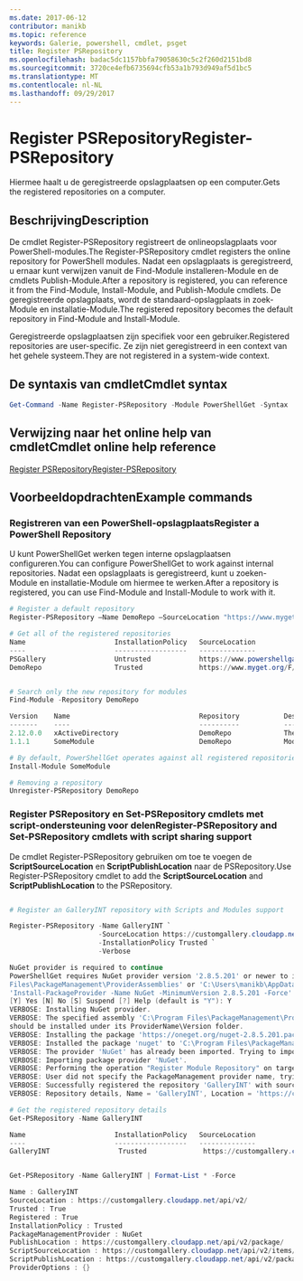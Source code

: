 ```yaml
---
ms.date: 2017-06-12
contributor: manikb
ms.topic: reference
keywords: Galerie, powershell, cmdlet, psget
title: Register PSRepository
ms.openlocfilehash: badac5dc1157bbfa79058630c5c2f260d2151bd8
ms.sourcegitcommit: 3720ce4efb6735694cfb53a1b793d949af5d1bc5
ms.translationtype: MT
ms.contentlocale: nl-NL
ms.lasthandoff: 09/29/2017
---
```

# <a name="register-psrepository"></a><span data-ttu-id="35fb1-103">Register PSRepository</span><span class="sxs-lookup"><span data-stu-id="35fb1-103">Register-PSRepository</span></span>

<span data-ttu-id="35fb1-104">Hiermee haalt u de geregistreerde opslagplaatsen op een computer.</span><span class="sxs-lookup"><span data-stu-id="35fb1-104">Gets the registered repositories on a computer.</span></span>

## <a name="description"></a><span data-ttu-id="35fb1-105">Beschrijving</span><span class="sxs-lookup"><span data-stu-id="35fb1-105">Description</span></span>

<span data-ttu-id="35fb1-106">De cmdlet Register-PSRepository registreert de onlineopslagplaats voor PowerShell-modules.</span><span class="sxs-lookup"><span data-stu-id="35fb1-106">The Register-PSRepository cmdlet registers the online repository for PowerShell modules.</span></span> <span data-ttu-id="35fb1-107">Nadat een opslagplaats is geregistreerd, u ernaar kunt verwijzen vanuit de Find-Module installeren-Module en de cmdlets Publish-Module.</span><span class="sxs-lookup"><span data-stu-id="35fb1-107">After a repository is registered, you can reference it from the Find-Module, Install-Module, and Publish-Module cmdlets.</span></span> <span data-ttu-id="35fb1-108">De geregistreerde opslagplaats, wordt de standaard-opslagplaats in zoek-Module en installatie-Module.</span><span class="sxs-lookup"><span data-stu-id="35fb1-108">The registered repository becomes the default repository in Find-Module and Install-Module.</span></span> 

<span data-ttu-id="35fb1-109">Geregistreerde opslagplaatsen zijn specifiek voor een gebruiker.</span><span class="sxs-lookup"><span data-stu-id="35fb1-109">Registered repositories are user-specific.</span></span> <span data-ttu-id="35fb1-110">Ze zijn niet geregistreerd in een context van het gehele systeem.</span><span class="sxs-lookup"><span data-stu-id="35fb1-110">They are not registered in a system-wide context.</span></span>


## <a name="cmdlet-syntax"></a><span data-ttu-id="35fb1-111">De syntaxis van cmdlet</span><span class="sxs-lookup"><span data-stu-id="35fb1-111">Cmdlet syntax</span></span>

```powershell
Get-Command -Name Register-PSRepository -Module PowerShellGet -Syntax
```
## <a name="cmdlet-online-help-reference"></a><span data-ttu-id="35fb1-112">Verwijzing naar het online help van cmdlet</span><span class="sxs-lookup"><span data-stu-id="35fb1-112">Cmdlet online help reference</span></span>

[<span data-ttu-id="35fb1-113">Register PSRepository</span><span class="sxs-lookup"><span data-stu-id="35fb1-113">Register-PSRepository</span></span>](http://go.microsoft.com/fwlink/?LinkID=517129)

## <a name="example-commands"></a><span data-ttu-id="35fb1-114">Voorbeeldopdrachten</span><span class="sxs-lookup"><span data-stu-id="35fb1-114">Example commands</span></span>

### <a name="register-a-powershell-repository"></a><span data-ttu-id="35fb1-115">Registreren van een PowerShell-opslagplaats</span><span class="sxs-lookup"><span data-stu-id="35fb1-115">Register a PowerShell Repository</span></span>
<span data-ttu-id="35fb1-116">U kunt PowerShellGet werken tegen interne opslagplaatsen configureren.</span><span class="sxs-lookup"><span data-stu-id="35fb1-116">You can configure PowerShellGet to work against internal repositories.</span></span> <span data-ttu-id="35fb1-117">Nadat een opslagplaats is geregistreerd, kunt u zoeken-Module en installatie-Module om hiermee te werken.</span><span class="sxs-lookup"><span data-stu-id="35fb1-117">After a repository is registered, you can use Find-Module and Install-Module to work with it.</span></span>

```powershell
# Register a default repository
Register-PSRepository –Name DemoRepo –SourceLocation "https://www.myget.org/F/powershellgetdemo/api/v2" –InstallationPolicy Trusted

# Get all of the registered repositories
Name                      InstallationPolicy   SourceLocation
----                      ------------------   --------------
PSGallery                 Untrusted            https://www.powershellgallery.com/api/v2/
DemoRepo                  Trusted              https://www.myget.org/F/powershellgetdemo/api/v2


# Search only the new repository for modules
Find-Module -Repository DemoRepo

Version    Name                                Repository           Description
-------    ----                                ----------           -----------
2.12.0.0   xActiveDirectory                    DemoRepo             The xActiveDirectory module is originally part of the Windows PowerShell Desired State Configuration (DSC) Resource Kit. This version has been modified for use in Azure. This module contains the xADD...
1.1.1      SomeModule                          DemoRepo             Module description.

# By default, PowerShellGet operates against all registered repositories when none is specified. In this example, the “SomeModule” module is installed from the DemoRepo.
Install-Module SomeModule

# Removing a repository
Unregister-PSRepository DemoRepo
```


### <a name="register-psrepository-and-set-psrepository-cmdlets-with-script-sharing-support"></a><span data-ttu-id="35fb1-118">Register PSRepository en Set-PSRepository cmdlets met script-ondersteuning voor delen</span><span class="sxs-lookup"><span data-stu-id="35fb1-118">Register-PSRepository and Set-PSRepository cmdlets with script sharing support</span></span>

<span data-ttu-id="35fb1-119">De cmdlet Register-PSRepository gebruiken om toe te voegen de **ScriptSourceLocation** en **ScriptPublishLocation** naar de PSRepository.</span><span class="sxs-lookup"><span data-stu-id="35fb1-119">Use Register-PSRepository cmdlet to add the **ScriptSourceLocation** and **ScriptPublishLocation** to the PSRepository.</span></span>

```powershell

# Register an GalleryINT repository with Scripts and Modules support

Register-PSRepository -Name GalleryINT `
                      -SourceLocation https://customgallery.cloudapp.net `
                      -InstallationPolicy Trusted `
                      -Verbose

NuGet provider is required to continue
PowerShellGet requires NuGet provider version '2.8.5.201' or newer to interact with NuGet-based repositories. The NuGet provider must be available in 'C:\Program
Files\PackageManagement\ProviderAssemblies' or 'C:\Users\manikb\AppData\Local\PackageManagement\ProviderAssemblies'. You can also install the NuGet provider by running
'Install-PackageProvider -Name NuGet -MinimumVersion 2.8.5.201 -Force'. Do you want PowerShellGet to install and import the NuGet provider now?
[Y] Yes [N] No [S] Suspend [?] Help (default is "Y"): Y
VERBOSE: Installing NuGet provider.
VERBOSE: The specified assembly 'C:\Program Files\PackageManagement\ProviderAssemblies\nuget-anycpu.exe' is installed at top level directory. However it is recommended that the assemblies
should be installed under its ProviderName\Version folder.
VERBOSE: Installing the package 'https://oneget.org/nuget-2.8.5.201.package.swidtag'.
VERBOSE: Installed the package 'nuget' to 'C:\Program Files\PackageManagement\ProviderAssemblies\nuget\2.8.5.201\Microsoft.PackageManagement.NuGetProvider.dll'.
VERBOSE: The provider 'NuGet' has already been imported. Trying to import it again.
VERBOSE: Importing package provider 'NuGet'.
VERBOSE: Performing the operation "Register Module Repository" on target "Module Repository 'GalleryINT' (https://customgallery.cloudapp.net/) in provider 'PowerShellGet'".
VERBOSE: User did not specify the PackageManagement provider name, trying with the provider name 'NuGet'.
VERBOSE: Successfully registered the repository 'GalleryINT' with source location 'https://customgallery.cloudapp.net/api/v2/'.
VERBOSE: Repository details, Name = 'GalleryINT', Location = 'https://customgallery.cloudapp.net/api/v2/'; IsTrusted = 'True'; IsRegistered = 'True'.

# Get the registered repository details
Get-PSRepository -Name GalleryINT

Name                      InstallationPolicy   SourceLocation
----                      ------------------   --------------
GalleryINT                 Trusted              https://customgallery.cloudapp.net/api/v2/


Get-PSRepository -Name GalleryINT | Format-List * -Force

Name : GalleryINT
SourceLocation : https://customgallery.cloudapp.net/api/v2/
Trusted : True
Registered : True
InstallationPolicy : Trusted
PackageManagementProvider : NuGet
PublishLocation : https://customgallery.cloudapp.net/api/v2/package/
ScriptSourceLocation : https://customgallery.cloudapp.net/api/v2/items/psscript/
ScriptPublishLocation : https://customgallery.cloudapp.net/api/v2/package/
ProviderOptions : {}

```

